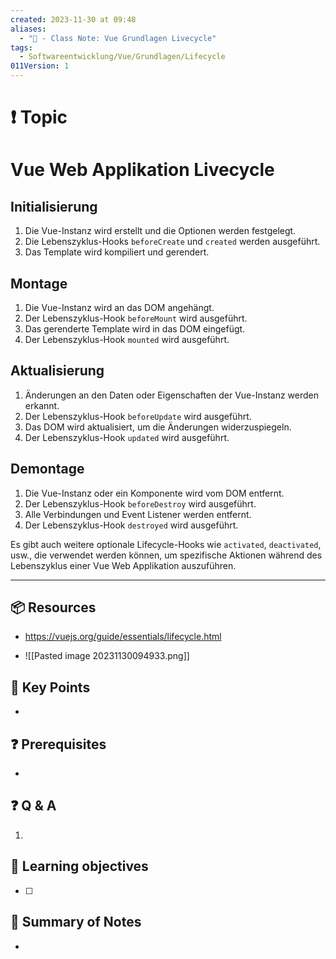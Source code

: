 ```yaml
---
created: 2023-11-30 at 09:48
aliases:
  - "📜 - Class Note: Vue Grundlagen Livecycle"
tags:
  - Softwareentwicklung/Vue/Grundlagen/Lifecycle
011Version: 1
---
```

# ❗ Topic
# Vue Web Applikation Livecycle

## Initialisierung
1. Die Vue-Instanz wird erstellt und die Optionen werden festgelegt.
2. Die Lebenszyklus-Hooks `beforeCreate` und `created` werden ausgeführt.
3. Das Template wird kompiliert und gerendert.

## Montage
1. Die Vue-Instanz wird an das DOM angehängt.
2. Der Lebenszyklus-Hook `beforeMount` wird ausgeführt.
3. Das gerenderte Template wird in das DOM eingefügt.
4. Der Lebenszyklus-Hook `mounted` wird ausgeführt.

## Aktualisierung
1. Änderungen an den Daten oder Eigenschaften der Vue-Instanz werden erkannt.
2. Der Lebenszyklus-Hook `beforeUpdate` wird ausgeführt.
3. Das DOM wird aktualisiert, um die Änderungen widerzuspiegeln.
4. Der Lebenszyklus-Hook `updated` wird ausgeführt.

## Demontage
1. Die Vue-Instanz oder ein Komponente wird vom DOM entfernt.
2. Der Lebenszyklus-Hook `beforeDestroy` wird ausgeführt.
3. Alle Verbindungen und Event Listener werden entfernt.
4. Der Lebenszyklus-Hook `destroyed` wird ausgeführt.

Es gibt auch weitere optionale Lifecycle-Hooks wie `activated`, `deactivated`, usw., die verwendet werden können, um spezifische Aktionen während des Lebenszyklus einer Vue Web Applikation auszuführen.

 ---
## 📦 Resources
- https://vuejs.org/guide/essentials/lifecycle.html

- ![[Pasted image 20231130094933.png]]
## 🔑 Key Points
- 
## ❓ Prerequisites
- 
## ❓ Q & A
1. 
## 🎯 Learning objectives
- [ ] 
## 📃 Summary of Notes
- 